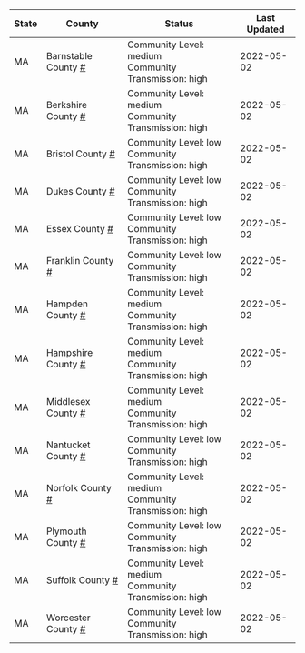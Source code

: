State | County | Status | Last Updated
--- | --- | --- | --- 
MA | Barnstable County <a href="#barnstable_county">#</a> | <a name="barnstable_county"></a>Community Level: medium<br/>Community Transmission: high | 2022-05-02
MA | Berkshire County <a href="#berkshire_county">#</a> | <a name="berkshire_county"></a>Community Level: medium<br/>Community Transmission: high | 2022-05-02
MA | Bristol County <a href="#bristol_county">#</a> | <a name="bristol_county"></a>Community Level: low<br/>Community Transmission: high | 2022-05-02
MA | Dukes County <a href="#dukes_county">#</a> | <a name="dukes_county"></a>Community Level: low<br/>Community Transmission: high | 2022-05-02
MA | Essex County <a href="#essex_county">#</a> | <a name="essex_county"></a>Community Level: low<br/>Community Transmission: high | 2022-05-02
MA | Franklin County <a href="#franklin_county">#</a> | <a name="franklin_county"></a>Community Level: low<br/>Community Transmission: high | 2022-05-02
MA | Hampden County <a href="#hampden_county">#</a> | <a name="hampden_county"></a>Community Level: medium<br/>Community Transmission: high | 2022-05-02
MA | Hampshire County <a href="#hampshire_county">#</a> | <a name="hampshire_county"></a>Community Level: medium<br/>Community Transmission: high | 2022-05-02
MA | Middlesex County <a href="#middlesex_county">#</a> | <a name="middlesex_county"></a>Community Level: medium<br/>Community Transmission: high | 2022-05-02
MA | Nantucket County <a href="#nantucket_county">#</a> | <a name="nantucket_county"></a>Community Level: low<br/>Community Transmission: high | 2022-05-02
MA | Norfolk County <a href="#norfolk_county">#</a> | <a name="norfolk_county"></a>Community Level: medium<br/>Community Transmission: high | 2022-05-02
MA | Plymouth County <a href="#plymouth_county">#</a> | <a name="plymouth_county"></a>Community Level: low<br/>Community Transmission: high | 2022-05-02
MA | Suffolk County <a href="#suffolk_county">#</a> | <a name="suffolk_county"></a>Community Level: medium<br/>Community Transmission: high | 2022-05-02
MA | Worcester County <a href="#worcester_county">#</a> | <a name="worcester_county"></a>Community Level: low<br/>Community Transmission: high | 2022-05-02
